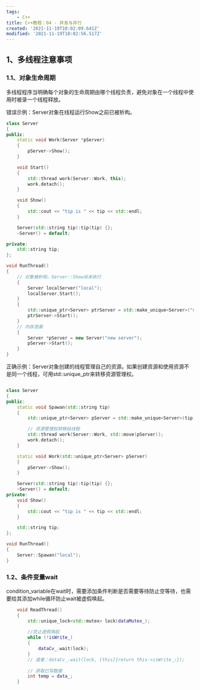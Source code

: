 ```yaml
---
tags: 
    - C++
title: C++教程：04 - 并发与并行
created: '2021-11-19T10:02:09.641Z'
modified: '2021-11-19T10:02:56.517Z'
---
```




## 1、多线程注意事项

### 1.1、对象生命周期

多线程程序当明确每个对象的生命周期由哪个线程负责，避免对象在一个线程中使用时被录一个线程释放。

错误示例：Server对象在线程运行Show之前已被析构。

```c++
class Server
{
public:
    static void Work(Server *pServer)
    {
        pServer->Show();
    }

    void Start()
    {
        std::thread work(Server::Work, this);
        work.detach();
    }

    void Show()
    {
        std::cout << "tip is " << tip << std::endl;
    }

    Server(std::string tip):tip(tip) {};
    ~Server() = default;

private:
    std::string tip;
};

void RunThread()
{
    // 对象被析构，Server::Show尚未执行
    {
        Server localServer("local");
        localServer.Start();
    }
    {
        std::unique_ptr<Server> ptrServer = std::make_unique<Server>("uniqur ptr");
        ptrServer->Start();
    }
    // 内存泄漏
    {
        Server *pServer = new Server("new server");
        pServer->Start();
    }
}
```

正确示例：Server对象创建的线程管理自己的资源。如果创建资源和使用资源不是同一个线程，可用std::unique_ptr来转移资源管理权。

```c++

class Server
{
public:
    static void Spawan(std::string tip)
    {
        std::unique_ptr<Server> pServer = std::make_unique<Server>(tip);

        // 资源管理权转移给线程
        std::thread work(Server::Work, std::move(pServer));
        work.detach();
    }

    static void Work(std::unique_ptr<Server> pServer)
    {
        pServer->Show();
    }

    Server(std::string tip):tip(tip) {};
    ~Server() = default;
private:
    void Show()
    {
        std::cout << "tip is " << tip << std::endl;
    }

    std::string tip;
};

void RunThread()
{
    Server::Spawan("local");
}
```

### 1.2、条件变量wait

condition_variable在wait时，需要添加条件判断是否需要等待防止空等待，也需要给其添加while循环防止wait被虚假唤起。

```c++
    void ReadThread()
    {
        std::unique_lock<std::mutex> lock(dataMutex_);
        
        //防止虚假唤起
        while (!isWrite_)
        {
            dataCv_.wait(lock);
        }
        // 或者：dataCv_.wait(lock, [this]{return this->isWrite_;});
        
        // 获取已写数据
        int temp = data_;
    }
```
